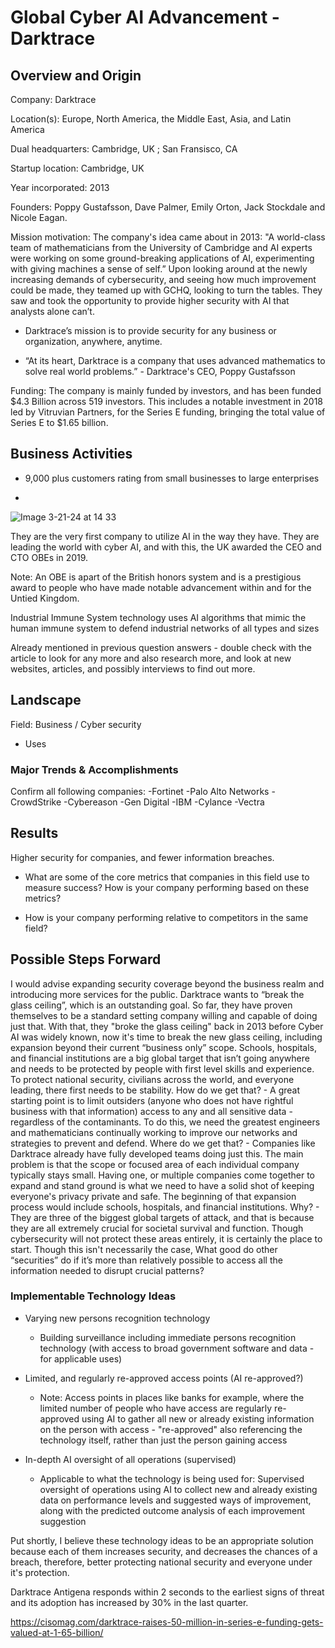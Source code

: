# Global Cyber AI Advancement - Darktrace

## Overview and Origin

Company: Darktrace

Location(s):
Europe, North America, the Middle East, Asia, and Latin America

Dual headquarters: Cambridge, UK ; San Fransisco, CA

Startup location: Cambridge, UK

Year incorporated: 2013

Founders: Poppy Gustafsson, Dave Palmer, Emily Orton, Jack Stockdale and Nicole Eagan.

Mission motivation: The company's idea came about in 2013: "A world-class team of mathematicians from the University of Cambridge and AI experts were working on some ground-breaking applications of AI, experimenting with giving machines a sense of self.” Upon looking around at the newly increasing demands of cybersecurity, and seeing how much improvement could be made, they teamed up with GCHQ, looking to turn the tables. They saw and took the opportunity to provide higher security with AI that analysts alone can’t.

* Darktrace’s mission is to provide security for any business or organization, anywhere, anytime.

* “At its heart, Darktrace is a company that uses advanced mathematics to solve real world problems.” - Darktrace's CEO, Poppy Gustafsson

Funding: The company is mainly funded by investors, and has been funded $4.3 Billion across 519 investors. This includes a notable investment in 2018 led by Vitruvian Partners, for the Series E funding, bringing the total value of Series E to $1.65 billion.

## Business Activities


* 9,000 plus customers rating from small businesses to large enterprises

* 

![Image 3-21-24 at 14 33](https://github.com/josephinerobideau/smpai/assets/143913881/a3a21cec-e711-4a25-99b5-e94d51d6c9cf)

They are the very first company to utilize AI in the way they have. They are leading the world with cyber AI, and with this, the UK awarded the CEO and CTO OBEs in 2019.

Note: An OBE is apart of the British honors system and is a prestigious award to people who have made notable advancement within and for the Untied Kingdom.

Industrial Immune System technology uses AI algorithms that mimic the human immune system to defend industrial networks of all types and sizes

Already mentioned in previous question answers - double check with the article to look for any more and also research more, and look at new websites, articles, and possibly interviews to find out more.

## Landscape

Field: Business / Cyber security
* Uses 

### Major Trends & Accomplishments

Confirm all following companies:
-Fortinet
  -Palo Alto Networks
  -CrowdStrike
-Cybereason
-Gen Digital
-IBM
-Cylance
-Vectra

## Results

Higher security for companies, and fewer information breaches.

* What are some of the core metrics that companies in this field use to measure success? How is your company performing based on these metrics?

* How is your company performing relative to competitors in the same field?

## Possible Steps Forward
I would advise expanding security coverage beyond the business realm and introducing more services for the public. Darktrace wants to “break the glass ceiling”, which is an outstanding goal. So far, they have proven themselves to be a standard setting company willing and capable of doing just that. With that, they "broke the glass ceiling" back in 2013 before Cyber AI was widely known, now it's time to break the new glass ceiling, including expansion beyond their current “business only” scope. Schools, hospitals, and financial institutions are a big global target that isn’t going anywhere and needs to be protected by people with first level skills and experience. To protect national security, civilians across the world, and everyone leading, there first needs to be stability. How do we get that? - A great starting point is to limit outsiders (anyone who does not have rightful business with that information) access to any and all sensitive data - regardless of the contaminants. To do this, we need the greatest engineers and mathematicians continually working to improve our networks and strategies to prevent and defend. Where do we get that? - Companies like Darktrace already have fully developed teams doing just this. The main problem is that the scope or focused area of each individual company typically stays small. Having one, or multiple companies come together to expand and stand ground is what we need to have a solid shot of keeping everyone's privacy private and safe. The beginning of that expansion process would include schools, hospitals, and financial institutions. Why? - They are three of the biggest global targets of attack, and that is because they are all extremely crucial for societal survival and function. Though cybersecurity will not protect these areas entirely, it is certainly the place to start. Though this isn't necessarily the case, What good do other “securities” do if it’s more than relatively possible to access all the information needed to disrupt crucial patterns?

### Implementable Technology Ideas

* Varying new persons recognition technology

  * Building surveillance including immediate persons recognition technology (with access to broad government software and data - for applicable uses)

* Limited, and regularly re-approved access points (AI re-approved?)
  * Note: Access points in places like banks for example, where the limited number of people who have access are regularly re-approved using AI to gather all new or already existing information on the person with               access - "re-approved" also referencing the technology itself, rather than just the person gaining access

* In-depth AI oversight of all operations (supervised)
  * Applicable to what the technology is being used for: Supervised oversight of operations using AI to collect new and already existing data on performance levels and suggested ways of improvement, along with the       predicted outcome analysis of each improvement suggestion

Put shortly, I believe these technology ideas to be an appropriate solution because each of them increases security, and decreases the chances of a breach, therefore, better protecting national security and everyone under it's protection.



Darktrace Antigena responds within 2 seconds to the earliest signs of threat and its adoption has increased by 30% in the last quarter. 









https://cisomag.com/darktrace-raises-50-million-in-series-e-funding-gets-valued-at-1-65-billion/
